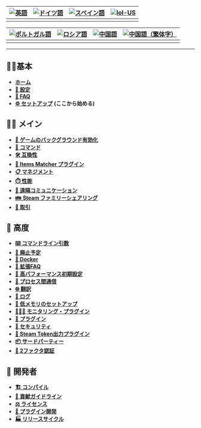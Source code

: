 | [![英語](https://raw.githubusercontent.com/JustArchiNET/ArchiSteamFarm/refs/heads/main/resources/flags/en-US.png)](https://github.com/JustArchiNET/ArchiSteamFarm/wiki/Home) | [![ドイツ語](https://raw.githubusercontent.com/JustArchiNET/ArchiSteamFarm/refs/heads/main/resources/flags/de-DE.png)](https://github.com/JustArchiNET/ArchiSteamFarm/wiki/Home-de-DE) | [![スペイン語](https://raw.githubusercontent.com/JustArchiNET/ArchiSteamFarm/refs/heads/main/resources/flags/es-ES.png)](https://github.com/JustArchiNET/ArchiSteamFarm/wiki/Home-es-ES) | [![lol-US](https://raw.githubusercontent.com/JustArchiNET/ArchiSteamFarm/refs/heads/main/resources/flags/lol-US.png)](https://github.com/JustArchiNET/ArchiSteamFarm/wiki/Home-lol-US) |
| -------------------------------------------------------------------------------------------------------------------------------------------------------------------------- | ---------------------------------------------------------------------------------------------------------------------------------------------------------------------------------- | ----------------------------------------------------------------------------------------------------------------------------------------------------------------------------------- | -------------------------------------------------------------------------------------------------------------------------------------------------------------------------------------- |
|                                                                                                                                                                            |                                                                                                                                                                                    |                                                                                                                                                                                     |                                                                                                                                                                                        |

| [![ポルトガル語](https://raw.githubusercontent.com/JustArchiNET/ArchiSteamFarm/refs/heads/main/resources/flags/pt-BR.png)](https://github.com/JustArchiNET/ArchiSteamFarm/wiki/Home-pt-BR) | [![ロシア語](https://raw.githubusercontent.com/JustArchiNET/ArchiSteamFarm/refs/heads/main/resources/flags/ru-RU.png)](https://github.com/JustArchiNET/ArchiSteamFarm/wiki/Home-ru-RU) | [![中国語](https://raw.githubusercontent.com/JustArchiNET/ArchiSteamFarm/refs/heads/main/resources/flags/zh-CN.png)](https://github.com/JustArchiNET/ArchiSteamFarm/wiki/Home-zh-CN) | [![中国語（繁体字）](https://raw.githubusercontent.com/JustArchiNET/ArchiSteamFarm/refs/heads/main/resources/flags/zh-TW.png)](https://github.com/JustArchiNET/ArchiSteamFarm/wiki/Home-zh-TW) |
| ------------------------------------------------------------------------------------------------------------------------------------------------------------------------------------ | ---------------------------------------------------------------------------------------------------------------------------------------------------------------------------------- | --------------------------------------------------------------------------------------------------------------------------------------------------------------------------------- | -------------------------------------------------------------------------------------------------------------------------------------------------------------------------------------- |
|                                                                                                                                                                                      |                                                                                                                                                                                    |                                                                                                                                                                                   |                                                                                                                                                                                        |

***

## 👨‍🏫基本

* **[ホーム](https://github.com/JustArchiNET/ArchiSteamFarm/wiki/Home)**
* **[🔧 設定](https://github.com/JustArchiNET/ArchiSteamFarm/wiki/Configuration)**
* **[💬 FAQ](https://github.com/JustArchiNET/ArchiSteamFarm/wiki/FAQ)**
* **[⚙️ セットアップ](https://github.com/JustArchiNET/ArchiSteamFarm/wiki/Setting-up)** **(ここから始める)**


## 👨‍🎓️ メイン

* **[👥 ゲームのバックグラウンド有効化](https://github.com/JustArchiNET/ArchiSteamFarm/wiki/Background-games-redeemer)**
* **[📢 コマンド](https://github.com/JustArchiNET/ArchiSteamFarm/wiki/Commands)**
* **[🛠️ 互換性](https://github.com/JustArchiNET/ArchiSteamFarm/wiki/Compatibility)**
* **[🧩 Items Matcher プラグイン](https://github.com/JustArchiNET/ArchiSteamFarm/wiki/ItemsMatcherPlugin)**
* **[📋 マネジメント](https://github.com/JustArchiNET/ArchiSteamFarm/wiki/Management)**
* **[⏱️ 性能](https://github.com/JustArchiNET/ArchiSteamFarm/wiki/Performance)**
* **[📡 遠隔コミュニケーション](https://github.com/JustArchiNET/ArchiSteamFarm/wiki/Remote-communication)**
* **[👪 Steam ファミリーシェアリング](https://github.com/JustArchiNET/ArchiSteamFarm/wiki/Steam-Family-Sharing)**
* **[🔄 取引](https://github.com/JustArchiNET/ArchiSteamFarm/wiki/Trading)**


## 🧙 高度

* **[⌨️ コマンドライン引数](https://github.com/JustArchiNET/ArchiSteamFarm/wiki/Command-line-arguments)**
* **[🚧 廃止予定](https://github.com/JustArchiNET/ArchiSteamFarm/wiki/Deprecation)**
* **[🐳 Docker](https://github.com/JustArchiNET/ArchiSteamFarm/wiki/Docker)**
* **[🤔 拡張FAQ](https://github.com/JustArchiNET/ArchiSteamFarm/wiki/Extended-FAQ)**
* **[🚀 高パフォーマンス初期設定](https://github.com/JustArchiNET/ArchiSteamFarm/wiki/High-performance-setup)**
* **[🔗 プロセス間通信](https://github.com/JustArchiNET/ArchiSteamFarm/wiki/IPC)**
* **[🌐 翻訳](https://github.com/JustArchiNET/ArchiSteamFarm/wiki/Localization)**
* **[📝 ログ](https://github.com/JustArchiNET/ArchiSteamFarm/wiki/Logging)**
* **[💾 低メモリのセットアップ](https://github.com/JustArchiNET/ArchiSteamFarm/wiki/Low-memory-setup)**
* **[🕵🏼‍♂️ モニタリング・プラグイン](https://github.com/JustArchiNET/ArchiSteamFarm/wiki/MonitoringPlugin)**
* **[🔌 プラグイン](https://github.com/JustArchiNET/ArchiSteamFarm/wiki/Plugins)**
* **[🔐 セキュリティ](https://github.com/JustArchiNET/ArchiSteamFarm/wiki/Security)**
* **[🧩 Steam Token出力プラグイン](https://github.com/JustArchiNET/ArchiSteamFarm/wiki/SteamTokenDumperPlugin)**
* **[📦 サードパーティー](https://github.com/JustArchiNET/ArchiSteamFarm/wiki/Third-party)**
* **[📵 2ファクタ認証](https://github.com/JustArchiNET/ArchiSteamFarm/wiki/Two-factor-authentication)**


## 👷 開発者

* **[🏗️ コンパイル](https://github.com/JustArchiNET/ArchiSteamFarm/wiki/Compilation)**
* **[🤝 貢献ガイドライン](https://github.com/JustArchiNET/ArchiSteamFarm/blob/main/.github/CONTRIBUTING.md)**
* **[⚖️ ライセンス](https://github.com/JustArchiNET/ArchiSteamFarm/wiki/License)**
* **[🥷 プラグイン開発](https://github.com/JustArchiNET/ArchiSteamFarm/wiki/Plugins-development)**
* **[🏭 リリースサイクル](https://github.com/JustArchiNET/ArchiSteamFarm/wiki/Release-cycle)**